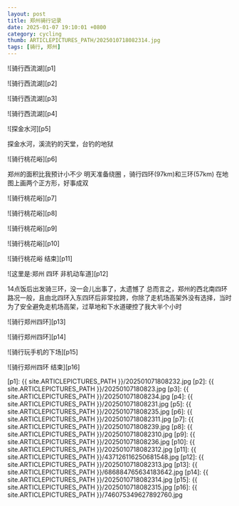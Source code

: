```yaml
---
layout: post
title: 郑州骑行记录
date: 2025-01-07 19:10:01 +0800
category: cycling
thumb: ARTICLEPICTURES_PATH/2025010718082314.jpg
tags: [骑行, 郑州]
---
```


![骑行西流湖][p1]

![骑行西流湖][p2]

![骑行西流湖][p3]

![骑行西流湖][p4]

![探金水河][p5]

探金水河，溪流钓的天堂，台钓的地狱

![骑行桃花峪][p6]

郑州的面积比我预计小不少
明天准备绕圈 ，骑行四环(97km)和三环(57km)
在地图上画两个正方形，好事成双

![骑行桃花峪][p7]

![骑行桃花峪][p8]

![骑行桃花峪][p9]

![骑行桃花峪][p10]

![骑行桃花峪 结束][p11]

![这里是:郑州 四环 非机动车道][p12]

14点饭后出发骑三环，没一会儿出事了，太遗憾了
总而言之，郑州的西北南四环路况一般，且由北四环入东四环后非常拉跨，你除了走机场高架外没有选择，当时为了安全避免走机场高架，过草地和下水道硬控了我大半个小时

![骑行郑州四环][p13]

![骑行郑州四环][p14]

![骑行玩手机的下场][p15]

![骑行郑州四环 结束][p16]


[p1]: {{ site.ARTICLEPICTURES_PATH }}/202501071808232.jpg
[p2]: {{ site.ARTICLEPICTURES_PATH }}/20250107180823.jpg
[p3]: {{ site.ARTICLEPICTURES_PATH }}/202501071808234.jpg
[p4]: {{ site.ARTICLEPICTURES_PATH }}/202501071808231.jpg
[p5]: {{ site.ARTICLEPICTURES_PATH }}/202501071808235.jpg
[p6]: {{ site.ARTICLEPICTURES_PATH }}/2025010718082311.jpg
[p7]: {{ site.ARTICLEPICTURES_PATH }}/202501071808239.jpg
[p8]: {{ site.ARTICLEPICTURES_PATH }}/2025010718082310.jpg
[p9]: {{ site.ARTICLEPICTURES_PATH }}/202501071808236.jpg
[p10]: {{ site.ARTICLEPICTURES_PATH }}/2025010718082312.jpg
[p11]: {{ site.ARTICLEPICTURES_PATH }}/437126116250681548.jpg
[p12]: {{ site.ARTICLEPICTURES_PATH }}/2025010718082313.jpg
[p13]: {{ site.ARTICLEPICTURES_PATH }}/686884765634183642.jpg
[p14]: {{ site.ARTICLEPICTURES_PATH }}/2025010718082314.jpg
[p15]: {{ site.ARTICLEPICTURES_PATH }}/2025010718082315.jpg
[p16]: {{ site.ARTICLEPICTURES_PATH }}/746075349627892760.jpg